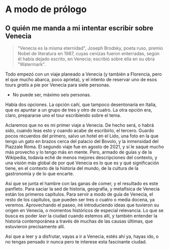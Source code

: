 # A modo de prólogo
## O quién me manda a mi intentar escribir sobre Venecia

> "Venecia es la misma eternidad", Joseph Brodsky, poeta ruso, premio Nobel de
> literatura en 1987, cuyas cenizas fueron enterradas, según él había dejado
> escrito, en Venecia; escribió sobre ella en su obra "Watermark".

Todo empezó con un viaje planeado a Venecia (y también a Florencia, pero el que
mucho abarca, poco aprieta), y el intento de reservar uno de esos tours *gratis*
a pie por Venecia para siete personas.

- No puede ser, máximo seis personas.

Había dos opciones. La opción cañí, que tampoco desentonaría en Italia, que es
apuntar a un grupo de tres y otro de cuatro. La otra opción era, claro,
prepararse uno el tour escribiendo sobre el tema.

Aclaremos que no es mi primer viaje a Venecia. De hecho será, o habrá sido,
cuando leas esto y cuando acabe de escribirlo, el tercero. Guardo pocos
recuerdos del primero, salvo un hotel en el Lido, una foto en la que tengo un
gato en brazos cerca del palacio del Bovolo, y la inmensidad del Piazzale
Roma. El segundo viaje fue en agosto de 2021, y sí le saqué mucho más provecho y
lo tengo más en mente. Pero, armado de guías y de la Wikipedia, todavía eché de
menos mejores descripciones del contexto, y una visión más global de por qué
Venecia es lo que es y qué significación tiene, en el contexto de la historia
del mundo, de la cultura de la gastronomía y de lo que encarte.

Así que se junta el hambre con las ganas de comer, y el resultado es este
panfleto. Para saciar la sed de historia, geografía, y metafísica de Venecia
están los primeros capítulos. Para servir a modo de guía de Venecia, el resto de
los capítulos, que pueden ser tres o cuatro o media docena, ya
veremos. Aprovechando el paseo, iré introduciendo ideas que tuvieron su origen
en Venecia, o momentos históricos de especial relevancia. Lo que se busca es
poder *leer* la ciudad cuando estemos allí, y también entender la historia
contemporánea a través de muchas de las causas últimas, que estuvieron
precisamente allí.

Así que a leer y a disfrutar, vayas a ir a Venecia, estés ahí ya, hayas ido, o no tengas
pensado ir nunca pero te interese esta fascinante ciudad.
